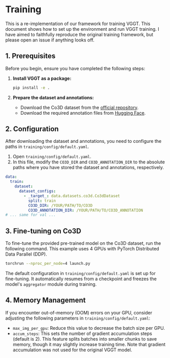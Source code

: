 # Training

This is a re-implementation of our framework for training VGGT. This document shows how to set up the environment and run VGGT training. I have aimed to faithfully reproduce the original training framework, but please open an issue if anything looks off.


## 1. Prerequisites

Before you begin, ensure you have completed the following steps:

1.  **Install VGGT as a package:**
    ```bash
    pip install -e .
    ```

2.  **Prepare the dataset and annotations:**
    -   Download the Co3D dataset from the [official repository](https://github.com/facebookresearch/co3d).
    -   Download the required annotation files from [Hugging Face](https://huggingface.co/datasets/JianyuanWang/co3d_anno/tree/main).

## 2. Configuration

After downloading the dataset and annotations, you need to configure the paths in `training/config/default.yaml`.

1.  Open `training/config/default.yaml`.
2.  In this file, modify the `CO3D_DIR` and `CO3D_ANNOTATION_DIR` to the absolute paths where you have stored the dataset and annotations, respectively.

```yaml
data:
  train:
    dataset:
      dataset_configs:
        - _target_: data.datasets.co3d.Co3dDataset
          split: train
          CO3D_DIR: /YOUR/PATH/TO/CO3D
          CO3D_ANNOTATION_DIR: /YOUR/PATH/TO/CO3D_ANNOTATION
# ... same for val ...
```

## 3. Fine-tuning on Co3D

To fine-tune the provided pre-trained model on the Co3D dataset, run the following command. This example uses 4 GPUs with PyTorch Distributed Data Parallel (DDP).


```bash
torchrun --nproc_per_node=4 launch.py
```

The default configuration in `training/config/default.yaml` is set up for fine-tuning. It automatically resumes from a checkpoint and freezes the model's `aggregator` module during training.

## 4. Memory Management

If you encounter out-of-memory (OOM) errors on your GPU, consider adjusting the following parameters in `training/config/default.yaml`:

-   `max_img_per_gpu`: Reduce this value to decrease the batch size per GPU.
-   `accum_steps`: This sets the number of gradient accumulation steps (default is 2). This feature splits batches into smaller chunks to save memory, though it may slightly increase training time. Note that gradient accumulation was not used for the original VGGT model.



